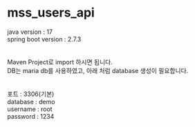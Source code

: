 # mss_users_api

java version : 17<br/>
spring boot version : 2.7.3<br/>
<br/><br/>
Maven Project로 import 하시면 됩니다.<br/>
DB는 maria db를 사용하였고, 아래 처럼 database 생성이 필요합니다.<br/>
<br/><br/>
포트 : 3306(기본)<br/>
database : demo<br/>
username : root<br/>
password : 1234
